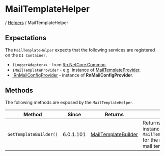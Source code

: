 # MailTemplateHelper
/ [Helpers](./helpers/README.md) / MailTemplateHelper

## Expectations
The `MailTemplateHelper` expects that the following services are registered on the `DI Container`.

- `ILoggerAdapter<>` - from [Rn.NetCore.Common](https://www.nuget.org/packages/Rn.NetCore.Common/).
- `IMailTemplateProvider` - e.g. instance of [MailTemplateProvider](/docs/providers/MailTemplateProvider.md).
- [IRnMailConfigProvider](/docs//providers/RnMailConfigProvider.md) - instance of **RnMailConfigProvider**.

## Methods
The following methods are exposed by the `MailTemplateHelper`.

| Method | Since | Returns | Notes |
| --- | --- | --- | --- |
| `GetTemplateBuilder()` | 6.0.1.101 | [MailTemplateBuilder](/docs/builders/MailTemplateBuilder.md) | Returns a new instance of the `MailTemplateBuilder` for the requested mail template. |
